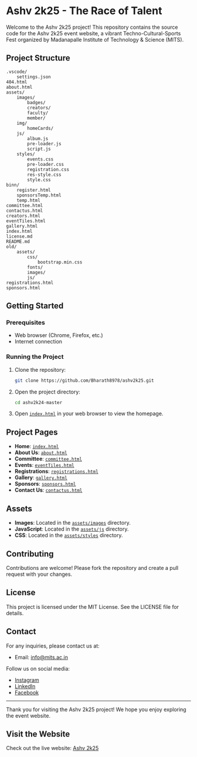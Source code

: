 # Ashv 2k25 - The Race of Talent

Welcome to the Ashv 2k25 project! This repository contains the source code for the Ashv 2k25 event website, a vibrant Techno-Cultural-Sports Fest organized by Madanapalle Institute of Technology & Science (MITS).

## Project Structure
```
.vscode/
    settings.json
404.html
about.html
assets/
    images/
        badges/
        creators/
        faculty/
        member/
    img/
        homeCards/
    js/
        album.js
        pre-loader.js
        script.js
    styles/
        events.css
        pre-loader.css
        registration.css
        res-style.css
        style.css
binn/
    register.html
    sponsorsTemp.html
    temp.html
committee.html
contactus.html
creators.html
eventTiles.html
gallery.html
index.html
license.md
README.md
old/
    assets/
        css/
            bootstrap.min.css
        fonts/
        images/
        js/
registrations.html
sponsors.html
```


## Getting Started

### Prerequisites

- Web browser (Chrome, Firefox, etc.)
- Internet connection

### Running the Project

1. Clone the repository:
    ```sh
    git clone https://github.com/Bharath8978/ashv2k25.git
    ```
2. Open the project directory:
    ```sh
    cd ashv2k24-master
    ```
3. Open [`index.html`](index.html) in your web browser to view the homepage.

## Project Pages

- **Home**: [`index.html`](index.html)
- **About Us**: [`about.html`](about.html)
- **Committee**: [`committee.html`](committee.html)
- **Events**: [`eventTiles.html`](eventTiles.html)
- **Registrations**: [`registrations.html`](registrations.html)
- **Gallery**: [`gallery.html`](gallery.html)
- **Sponsors**: [`sponsors.html`](sponsors.html)
- **Contact Us**: [`contactus.html`](contactus.html)

## Assets

- **Images**: Located in the [`assets/images`](assets/images) directory.
- **JavaScript**: Located in the [`assets/js`](assets/js) directory.
- **CSS**: Located in the [`assets/styles`](assets/styles) directory.

## Contributing

Contributions are welcome! Please fork the repository and create a pull request with your changes.

## License

This project is licensed under the MIT License. See the LICENSE file for details.

## Contact

For any inquiries, please contact us at:
- Email: info@mits.ac.in

Follow us on social media:
- [Instagram](https://www.instagram.com/ashv2k25)
- [LinkedIn](https://www.linkedin.com/school/madanapalle-institute-of-technology-&-science/)
- [Facebook](https://fb.me/e/wH5oN1IyV)

---

Thank you for visiting the Ashv 2k25 project! We hope you enjoy exploring the event website.

## Visit the Website

Check out the live website: [Ashv 2k25](https://www.ashv2k.in)